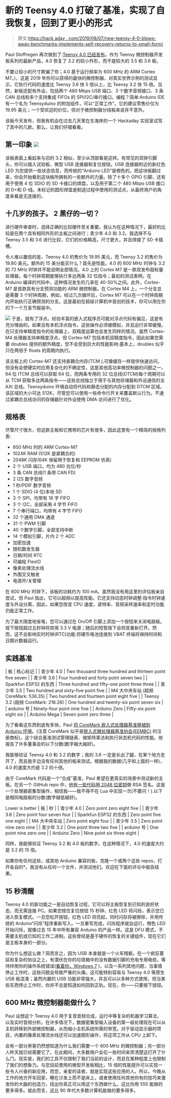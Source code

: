 # 新的 Teensy 4.0 打破了基准，实现了自我恢复，回到了更小的形式

> 原文:[https://hack aday . com/2019/08/07/new-teensy-4-0-blows-away-benchmarks-implements-self-recovery-returns-to-small-form/](https://hackaday.com/2019/08/07/new-teensy-4-0-blows-away-benchmarks-implements-self-recovery-returns-to-smaller-form/)

Paul Stoffregen 再次做到了:[Teensy 4.0 已经发布](https://www.pjrc.com/store/teensy40.html)。作为 Teensy 微控制器开发板系列的最新产品，4.0 恢复了 3.2 的较小外形，而不是较大的 3.5 和 3.6 板。

不要让较小的尺寸欺骗了你；4.0 基于运行频率为 600 MHz 的 ARM Cortex M7。)，这是 2019 年你可以获得的最快的微控制器，对真实世界示例的测试显示，它执行代码的速度比 Teensy 3.6 快 5 倍以上，比 Teensy 3.2 快 15 倍。当然，新板还配有外设，包括两个 480 Mbps USB 端口、3 个数字音频接口、3 条 CAN 总线和多个支持集成 FIFOs 的 SPI/I2C/串行接口。编程？简单:Arduino IDE 有一个名为 Teensyduino 的附加组件，可以“正常工作”。它的建议零售价仅为 19.95 美元；一个受欢迎的价位，但对于微控制器分线板来说并不意外。

该板今天发布，但我有机会在过去几天里在东海岸的一个 Hackaday 实验室试驾了其中的几款。那么，让我们仔细看看。

## 第一印象 [![](../Images/91f5f801f8113a16f71a0a12cbdbf13c.png)](https://hackaday.com/wp-content/uploads/2019/08/teensy-4.0-bottom.jpg)

该板表面上看起来与旧的 3.2 相似，至少从顶部看是这样。有常见的双排引脚头，你可以插入试验板，微型 USB 连接器和复位按钮。USB 连接器附近的新红色 LED 为您提供一些状态信息，而传统的“Arduino LED”是橙色的。把这块板翻过来，你会开始看到这块板所拥有的一些额外的力量。除了十多个 GPIO 引脚，还有用于使用 4 位 SDIO 的 SD 卡接口的焊盘，以及用于第二个 480 Mbps USB 接口的 D+和 D-线。未标记的圆形焊盘是制造过程中使用的测试点，从最终用户的角度来看是无连接的。

## 十几岁的孩子。 2 黑仔的一切？

进行硬件审查时，选择正确的比较硬件至关重要。我认为在这种情况下，最好的比较是在两个具有相同外形的主板之间进行；青少年 4.0 和 3.2。我选择不与 Teensy 3.5 和 3.6 进行比较，它们的价格略高，尺寸更大，并且焊接了 SD 卡插槽。

令人难以置信的是，Teensy 4.0 的售价为 19.95 美元，而 Teensy 3.2 的售价为 19.80 美元。额外的 15 美分能买什么？首先是性能。4.0 的 600 MHz 时钟与 3.2 的 72 MHz 时钟并不能说明全部情况。4.0 上的 Cortex M7 是一款双发布超标量处理器，每个时钟周期能够执行多达两条 32 位指令；最初的测试表明，在 Arduino 编译的代码中，这种情况发生的几率在 40-50%之间。此外，Cortex-M7 是首款具有分支预测功能的 ARM 微控制器。在 Cortex M4 上，一个分支总是需要 3 个时钟周期，例如，经过几次循环后，Cortex M7 可以在一个时钟周期内开始执行正确预测的分支。这是最初在超级计算机中首创的技术，你可以用在你的下一个万圣节服装中。

[![](../Images/601107790cdd9d3aee88377b1b7ef8a5.png)](https://hackaday.com/wp-content/uploads/2019/08/teensy40-launch-frontandback-thumb.jpg) 于是，就有了浮点。经验丰富的嵌入式程序员可能对浮点代码有偏见，这是有充分理由的。如果没有本机浮点指令，这些操作必须被模拟，并且运行非常缓慢。在只支持单精度指令的处理器上，双精度运算也会发生同样的情况。虽然 Cortex-M4 处理器支持单精度浮点，但 Cortex-M7 包括本机双精度指令，因此如果您需要 doubles 提供的额外精度，您不会受到巨大的性能影响:基本上，doubles 似乎只在两倍于 floats 的周期内执行。

该主板上的 Cortex-M7 还支持紧耦合内存(TCM ),可像缓存一样提供快速访问，但没有会使硬实时应用复杂化的不确定性，这是其他高功率微控制器的问题之一。64 位 ITCM 总线可以获取 64 位，而两条专用的 32 位总线(DTCM)每个周期可以从 TCM 获取多达两条指令——这些总线独立于用于与其他存储器和外设通信的主 AXI 总线。Teensyduino 环境自动将代码和静态分配的内存分配到 DTCM 区域，该区域的大小可达 512K，尽管您可以使用一些命令行开关来覆盖默认行为。不通过紧耦合总线访问的存储器针对外设使用 DMA 访问进行了优化。

## 规格表

尽管尺寸很大，但这款主板和它携带的芯片有很多，因此这里有一个精简的规格列表:

*   600 MHz 时的 ARM Cortex-M7
*   1024K RAM (512K 是紧耦合的)
*   2048K 闪存(64K 保留用于恢复和 EEPROM 仿真)
*   2 个 USB 端口，均为 480 兆位/秒
*   3 条 CAN 总线(1 条带 CAN FD)
*   2 I2S 数字音频
*   1 秒/PDIF 数字音频
*   1 个 SDIO (4 位)本地 SD
*   3 个 SPI，均带有 16 字 FIFO
*   3 个 I2C，全部采用 4 字节 FIFO
*   7 个串行端口，均带有 4 字节 FIFO
*   32 个通用 DMA 通道
*   31 个 PWM 引脚
*   40 个数字引脚，全部支持中断
*   14 个模拟引脚，片内 2 个 ADC
*   加密加速
*   随机数发生器
*   日期/时间 RTC
*   可编程 FlexIO
*   像素处理流水线
*   外围交叉触发
*   电源开/关管理

在 600 MHz 时钟下，该板的功耗约为 100 mA。虽然我没有用这里的评估板亲自尝试，但 Paul 指出，它可以超频以提高性能。它还支持动态时钟调整:指令时钟速度与外设分离，因此，如果您改变 CPU 速度，波特率、音频采样速率和定时功能仍能正常工作。

为了最大限度地省电，您可以通过在 On/Off 引脚上添加一个按钮来关闭电路板。按下按钮超过五秒钟将禁用 3.3 V 电源；随后的短暂按下会将其重新打开。然而，这不会影响实时时钟(RTC)功能:将硬币电池连接到 VBAT 终端将保持时间和日期计数器运行。

## 实践基准

| 板 | 核心标记 |
| 青少年 4.0 | Two thousand three hundred and thirteen point five seven |
| 青少年 3.6 | Four hundred and forty point seven two |
| Sparkfun ESP32 的东西 | Three hundred and fifty-one point three three |
| 青少年 3.5 | Two hundred and sixty-five point five |
| M4 大中央车站
(超频 CoreMark: 536.35) | Two hundred and fourteen point eight five |
| Teensy 3.2
(超频 CoreMark: 218.26) | One hundred and twenty-six point seven six |
| arduino 号 | Ninety-four point nine five |
| Arduino Zero | Fifty-six point eight six |
| Arduino Mega | Seven point zero three |

为了看看这东西到底有多快，Paul [将 CoreMark 嵌入式处理器基准移植到 Arduino 环境](https://github.com/PaulStoffregen/CoreMark)。(注意 CoreMark 似乎是[嵌入式微处理器基准协会(EEMBC)](https://www.eembc.org/coremark/download.php) 的注册商标)。这个综合基准测试管理链表、做矩阵乘法和执行状态机代码的性能。他报告了许多董事会的以下分数(数字越大越好)。

我能够验证 Teensy 4.0 和 3.2 的数字；我的 3.6 一定是长出了腿，在某个地方走开了，而且我手边没有任何其他的板来测试。根据我的数据(几乎和上面的一样)，4.0 的速度大约是 3.2 的十倍。

由于 CoreMark 代码是一个“合成”基准，Paul 希望在更真实的场景中测试新的主板。在另一个 GitHub repo 中，[他有一些代码用 2048 位密钥](https://github.com/PaulStoffregen/RSA_signature_speed)做 RSA 签名。这是一个处理器密集型操作，相信我——我不得不在 Lua 中实现一次(不要问！).以下是相同电路板的分数(数字越低越好)。

<caption style="text-align: center;" align="bottom">Lower is better</caption>
| 板 | 秒 |
| 青少年 4.0 | Zero point zero eight five |
| 青少年 3.6 | Zero point four seven four |
| Sparkfun ESP32 的东西 | Zero point five one eight |
| M4 大中央车站 | Zero point eight four |
| 青少年 3.5 | Zero point nine zero nine |
| 青少年 3.2 | One point three two five |
| arduino 号 | One point nine zero one |
| Arduino Zero | Nine point six three eight |

同样，我能够验证 Teensy 3.2 和 4.0 板的数字。在这种情况下，4.0 的速度大约是 3.2 的 15 倍。

如果你有任何这些，或其他 Arduino 兼容的板，克隆一个或两个这些 repos，打开各自的*。我没有从任何一个文件，并测试他们。欢迎在下面的评论中报告结果。

## 15 秒清醒

Teensy 4.0 的新功能之一是自动恢复过程，它可以将主板恢复到已知的良好状态，而无需连接 PC。如果您按住复位按钮 15 秒钟，红色 LED 将闪烁，表示您已进入恢复模式。一旦您松开按钮，红色 LED 将亮起，同时闪存将被擦除，并用传统的 Arduino“闪烁”程序重新写入。一旦重写完成，闪烁程序就会运行，橙色 LED 开始闪烁，就像过去 15 年中所有兼容 Arduino 的产品一样。这是 DFU 模式，不需要主机或已知的工作二进制。这些曾经是基于硬件的恢复的关键组件，现在它们是主板本身的一部分。

你为什么想这么做？简而言之，因为 USB 本身就是一个火车残骸。在一个疯狂蔓延和复杂的协议之上，有潜伏在你的垃圾箱中的没有数据引脚的充电专用电缆，等待绊倒你的操作系统错误([看着你，Windows 7](https://www.youtube.com/watch?v=DRmvUsa2xuU) )，以及一系列其他问题，当事情停止工作时，这些问题会导致严重的头痛。这可能特别容易与 Teensy 4.0 等原生 USB 板混淆；虽然内置的 USB 功能非常强大，并且可以以多种方式使用，但当某些东西停止工作时，你并不总是知道如何回到正轨。现在，你——只要按下按钮。

## 600 MHz 微控制器能做什么？

Paul 设想这个 Teensy 4.0 用于复音音频合成，运行中等复杂的机器学习算法，以及实时音频分析。在许多情况下，数据密集型输入设备的第一级处理现在可以从主机转移到外部微控制器，从而缩小主机系统所需的带宽。对于驱动显示器的项目，内置的像素处理流水线还可以加速图形操作，将这项工作从 CPU 上卸下。

会有一部分黑客仍然想知道为什么我们需要一个 600 MHz 的微控制器；另一部分人昨天就已经需要它了。在此期间，大多数用户会花一些时间来弄清楚这打开了什么门。现实是，我们的工具不仅限制了我们当前的设计，而且在某种程度上也限制了我们的想象力。与您目前使用的微型开发板相比，15 倍的性能提升可以实现一些令人兴奋的新应用，而您，亲爱的读者，就是实现这些应用的人。所以，今晚从工作的地方开车回家，睡在沙发上而不是床上，或者使用任何其他你有的技巧来激发你的大脑的创造力，找出你真正可以用这个东西做什么。这比你用 555 能做的要多得多。就此而言，这比 90 年代大多数计算机能做的要多得多。